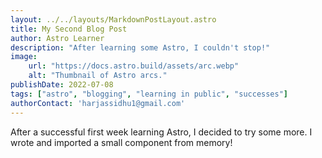```yaml
---
layout: ../../layouts/MarkdownPostLayout.astro
title: My Second Blog Post
author: Astro Learner
description: "After learning some Astro, I couldn't stop!"
image:
    url: "https://docs.astro.build/assets/arc.webp"
    alt: "Thumbnail of Astro arcs."
publishDate: 2022-07-08
tags: ["astro", "blogging", "learning in public", "successes"]
authorContact: 'harjassidhu1@gmail.com'
---
```

After a successful first week learning Astro, I decided to try some more. I wrote and imported a small component from memory!